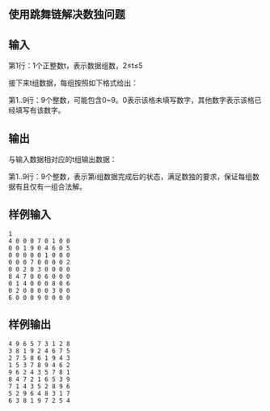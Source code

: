 ## 使用跳舞链解决数独问题

## 输入

第1行：1个正整数t，表示数据组数，2≤t≤5

接下来t组数据，每组按照如下格式给出：

第1..9行：9个整数，可能包含0~9。0表示该格未填写数字，其他数字表示该格已经填写有该数字。

## 输出

与输入数据相对应的t组输出数据：

第1..9行：9个整数，表示第i组数据完成后的状态，满足数独的要求，保证每组数据有且仅有一组合法解。

## 样例输入
```
1
4 0 0 0 7 0 1 0 0
0 0 1 9 0 4 6 0 5
0 0 0 0 0 1 0 0 0
0 0 0 7 0 0 0 0 2
0 0 2 0 3 0 0 0 0
8 4 7 0 0 6 0 0 0
0 1 4 0 0 0 8 0 6
0 2 0 0 0 0 3 0 0
6 0 0 0 9 0 0 0 0
```

## 样例输出
```
4 9 6 5 7 3 1 2 8
3 8 1 9 2 4 6 7 5
2 7 5 8 6 1 9 4 3
1 5 3 7 8 9 4 6 2
9 6 2 4 3 5 7 8 1
8 4 7 2 1 6 5 3 9
7 1 4 3 5 2 8 9 6
5 2 9 6 4 8 3 1 7
6 3 8 1 9 7 2 5 4
```
